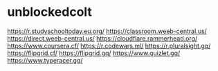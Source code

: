 # unblockedcolt
https://r.studyschooltoday.eu.org/ https://classroom.weeb-central.us/ https://direct.weeb-central.us/ https://cloudflare.rammerhead.org/  https://www.coursera.cf/ https://r.codewars.ml/  https://r.pluralsight.gq/ https://flipgrid.cf/  https://flipgrid.gq/  https://www.quizlet.gq/  https://www.typeracer.gq/
